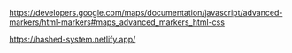https://developers.google.com/maps/documentation/javascript/advanced-markers/html-markers#maps_advanced_markers_html-css

https://hashed-system.netlify.app/
